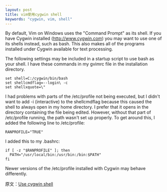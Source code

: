 ```yaml
---
layout: post
title: vim使用cygwin shell
keywords: "cygwin, vim, shell"
---
```


By default, Vim on Windows uses the "Command Prompt" as its shell. If you have Cygwin installed (http://www.cygwin.com) you may want to use one of its shells instead, such as bash. This also makes all of the programs installed under Cygwin available for text processing.

The following settings may be included in a startup script to use bash as your shell. I have these commands in my gvimrc file in the installation directory.

    set shell=C:/cygwin/bin/bash
    set shellcmdflag=--login\ -c
    set shellxquote=\"

I had problems with parts of the /etc/profile not being executed, but I didn't want to add -i (interactive) to the shellcmdflag because this caused the shell to always open in my home directory. I prefer that it opens in the directory containing the file being edited. However, without that part of /etc/profile running, the path wasn't set up properly. To get around this, I added the following line to /etc/profile:

    RANPROFILE="TRUE"

I added this to my .bashrc:

    if [ -z "$RANPROFILE" ]; then
      PATH="/usr/local/bin:/usr/bin:/bin:$PATH"
    fi

Newer versions of the /etc/profile installed with Cygwin may behave differently.

原文：[Use cygwin shell](http://vim.wikia.com/wiki/Use_cygwin_shell)

